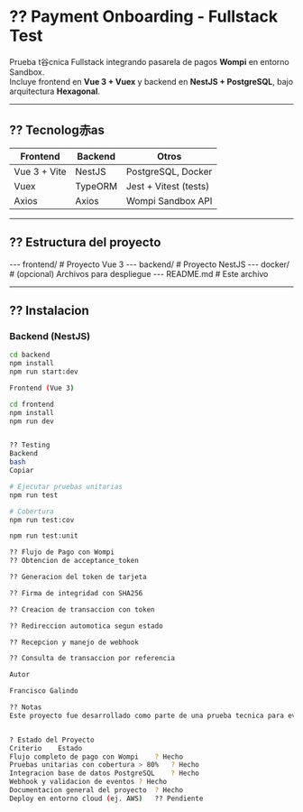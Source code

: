 # ?? Payment Onboarding - Fullstack Test

Prueba t谷cnica Fullstack integrando pasarela de pagos **Wompi** en entorno Sandbox.  
Incluye frontend en **Vue 3 + Vuex** y backend en **NestJS + PostgreSQL**, bajo arquitectura **Hexagonal**.

---

## ?? Tecnolog赤as

| Frontend     | Backend      | Otros                    |
|--------------|--------------|---------------------------|
| Vue 3 + Vite | NestJS       | PostgreSQL, Docker        |
| Vuex         | TypeORM      | Jest + Vitest (tests)     |
| Axios        | Axios        | Wompi Sandbox API         |

---

## ?? Estructura del proyecto

--- frontend/ # Proyecto Vue 3 --- backend/ # Proyecto NestJS --- docker/ # (opcional) Archivos para despliegue --- README.md # Este archivo

---

## ?? Instalacion

### Backend (NestJS)

```bash
cd backend
npm install
npm run start:dev

Frontend (Vue 3)

cd frontend
npm install
npm run dev


?? Testing
Backend
bash
Copiar

# Ejecutar pruebas unitarias
npm run test

# Cobertura
npm run test:cov

npm run test:unit

?? Flujo de Pago con Wompi
?? Obtencion de acceptance_token

?? Generacion del token de tarjeta

?? Firma de integridad con SHA256

?? Creacion de transaccion con token

?? Redireccion automotica segun estado

?? Recepcion y manejo de webhook

?? Consulta de transaccion por referencia

Autor

Francisco Galindo

?? Notas
Este proyecto fue desarrollado como parte de una prueba tecnica para evaluar conocimientos Fullstack, integracion de APIs de terceros, manejo de seguridad (firmas), validacion de datos, testing y diseño modular.


? Estado del Proyecto
Criterio	Estado
Flujo completo de pago con Wompi	? Hecho
Pruebas unitarias con cobertura > 80%	? Hecho
Integracion base de datos PostgreSQL	? Hecho
Webhook y validacion de eventos	? Hecho
Documentacion general del proyecto	? Hecho
Deploy en entorno cloud (ej. AWS)	?? Pendiente
